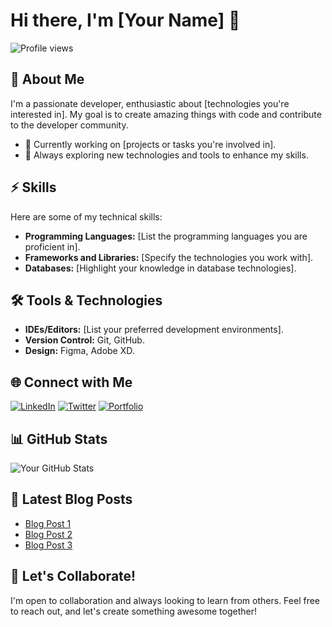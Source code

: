 # Hi there, I'm [Your Name] 👋
![Profile views](https://gpvc.arturio.dev/your-username)

## 🚀 About Me

I'm a passionate developer, enthusiastic about [technologies you're interested in]. My goal is to create amazing things with code and contribute to the developer community.

- 🔭 Currently working on [projects or tasks you're involved in].
- 🌱 Always exploring new technologies and tools to enhance my skills.

## ⚡ Skills

Here are some of my technical skills:

- **Programming Languages:** [List the programming languages you are proficient in].
- **Frameworks and Libraries:** [Specify the technologies you work with].
- **Databases:** [Highlight your knowledge in database technologies].

## 🛠️ Tools & Technologies

- **IDEs/Editors:** [List your preferred development environments].
- **Version Control:** Git, GitHub.
- **Design:** Figma, Adobe XD.

## 🌐 Connect with Me

[![LinkedIn](https://img.shields.io/badge/LinkedIn-Connect-blue)](https://www.linkedin.com/in/yourprofile)
[![Twitter](https://img.shields.io/badge/Twitter-Follow-blue)](https://twitter.com/yourhandle)
[![Portfolio](https://img.shields.io/badge/Portfolio-Visit-green)](https://yourportfolio.com)

## 📊 GitHub Stats

![Your GitHub Stats](https://github-readme-stats.vercel.app/api?username=yourusername&show_icons=true&hide=contribs,prs&theme=radical)

## 📝 Latest Blog Posts

- [Blog Post 1](#)
- [Blog Post 2](#)
- [Blog Post 3](#)

## 🎉 Let's Collaborate!

I'm open to collaboration and always looking to learn from others. Feel free to reach out, and let's create something awesome together!




